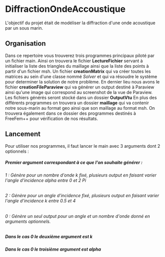 # DiffractionOndeAccoustique
L'objectif du projet était de modéliser la diffraction d'une onde acoustique par un sous marin.

## Organisation 
Dans ce repertoire vous trouverez trois programmes principaux piloté par un fichier main. Ainsi on trouvera le fichier **LectureFichier** servant à initialiser la liste des triangles du maillage ainsi que la liste des points à partir d'un fichier msh. Un fichier **creationMatrix** qui va créer toutes les matrices au sein d'une classe nommé *Solver* et qui va résoudre le système pour determiner la solution de notre problème. En dernier lieu nous avons le fichier **creationFileParaview** qui va générer un output destiné à Paraview ainsi qu'une image qui correspond au screenshot de la vue de Paraview. Les fichiers générés seront stocké dans un dossier **OutputVtu**
En plus des différents programmes on trouvera un dossier **maillage** qui va contenir notre sous-marin au format geo ainsi que son maillage au format msh. On trouvera également dans ce dossier des programmes destinés à FreeFem++ pour vérification de nos résultats.

## Lancement
Pour utiliser nos programmes, il faut lancer le main avec 3 arguments dont 2 optionnels :

##### Premier argument correspondant à ce que l'on souhaite générer : 
###### 1 : Génère pour un nombre d'onde k fixé, plusieurs output en faisant varier l'angle d'incidence *alpha* entre 0 et 2 *Pi*
###### 2 : Génère pour un angle d'incidence fixé, plusieurs output en faisant varier l'angle d'incidence k entre 0.5 et 4
###### 0 : Génère un seul output pour un angle et un nombre d'onde donné en arguments optionnels.

##### Dans le cas 0 le deuxième argument est k
##### Dans le cas 0 le troisième argument est *alpha*
